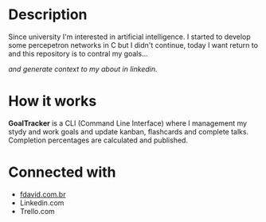 # Description
Since university I'm interested in artificial intelligence.
I started to develop some percepetron networks in C but I didn't continue, today I want return to and this repository is to contral my goals...

_and generate context to my about in linkedin._

# How it works
**GoalTracker** is a CLI (Command Line Interface) where I management my stydy and work goals and update kanban, flashcards and complete talks. Completion percentages are calculated and published.

# Connected with
* [fdavid.com.br](www.fdavid.com.br)
* Linkedin.com
* Trello.com

